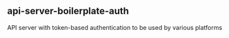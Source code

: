 ## api-server-boilerplate-auth

API server with token-based authentication to be used by various platforms

